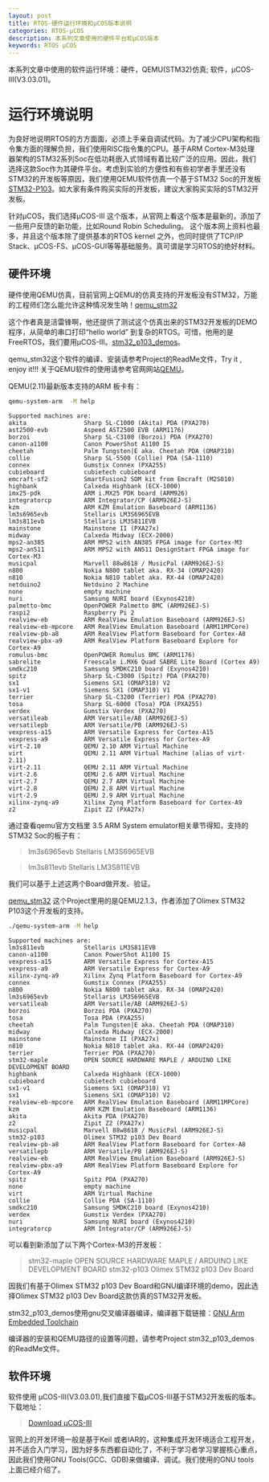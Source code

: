 ```yaml
---
layout: post
title: RTOS-硬件运行环境和μCOS版本说明
categories: RTOS-μCOS
description: 本系列文章使用的硬件平台和μCOS版本
keywords: RTOS μCOS
---
```


本系列文章中使用的软件运行环境：硬件，QEMU(STM32)仿真; 软件，μCOS-III(V3.03.01)。


# 运行环境说明

为良好地说明RTOS的方方面面，必须上手亲自调试代码。为了减少CPU架构和指令集方面的理解负担，我们使用RISC指令集的CPU。基于ARM Cortex-M3处理器架构的STM32系列Soc在低功耗嵌入式领域有着比较广泛的应用。因此，我们选择这款Soc作为其硬件平台。考虑到实验的方便性和有些初学者手里还没有STM32的开发板等原因，我们使用QEMU软件仿真一个基于STM32 Soc的开发板[STM32-P103](https://www.olimex.com/Products/ARM/ST/STM32-P103/)。如大家有条件购买实际的开发板，建议大家购买实际的STM32开发板。

针对μCOS，我们选择μCOS-III 这个版本，从官网上看这个版本是最新的，添加了一些用户反馈的新功能，比如Round Robin Scheduling。
这个版本网上资料也最多，并且这个版本除了提供基本的RTOS kernel 之外，也同时提供了TCP/IP Stack、μCOS-FS、μCOS-GUI等等基础服务。真可谓是学习RTOS的绝好材料。



## 硬件环境

硬件使用QEMU仿真，目前官网上QEMU的仿真支持的开发板没有STM32，万能的工程师们怎么能允许这种情况发生呐！[qemu_stm32](https://github.com/beckus/qemu_stm32)

这个作者真是活雷锋啊，他还提供了测试这个仿真出来的STM32开发板的DEMO程序，从简单的串口打印“hello world” 到复杂的RTOS。可惜，他用的是FreeRTOS，我们要用μCOS-III。[stm32_p103_demos](https://github.com/beckus/stm32_p103_demos)。

qemu_stm32这个软件的编译、安装请参考Project的ReadMe文件，Try it , enjoy it!!!
关于QEMU软件的使用请参考官网网站[QEMU](https://www.qemu.org/)。

QEMU(2.11)最新版本支持的ARM 板卡有：

```sh
qemu-system-arm  -M help
```

```	
Supported machines are:
akita                Sharp SL-C1000 (Akita) PDA (PXA270)
ast2500-evb          Aspeed AST2500 EVB (ARM1176)
borzoi               Sharp SL-C3100 (Borzoi) PDA (PXA270)
canon-a1100          Canon PowerShot A1100 IS
cheetah              Palm Tungsten|E aka. Cheetah PDA (OMAP310)
collie               Sharp SL-5500 (Collie) PDA (SA-1110)
connex               Gumstix Connex (PXA255)
cubieboard           cubietech cubieboard
emcraft-sf2          SmartFusion2 SOM kit from Emcraft (M2S010)
highbank             Calxeda Highbank (ECX-1000)
imx25-pdk            ARM i.MX25 PDK board (ARM926)
integratorcp         ARM Integrator/CP (ARM926EJ-S)
kzm                  ARM KZM Emulation Baseboard (ARM1136)
lm3s6965evb          Stellaris LM3S6965EVB
lm3s811evb           Stellaris LM3S811EVB
mainstone            Mainstone II (PXA27x)
midway               Calxeda Midway (ECX-2000)
mps2-an385           ARM MPS2 with AN385 FPGA image for Cortex-M3
mps2-an511           ARM MPS2 with AN511 DesignStart FPGA image for Cortex-M3
musicpal             Marvell 88w8618 / MusicPal (ARM926EJ-S)
n800                 Nokia N800 tablet aka. RX-34 (OMAP2420)
n810                 Nokia N810 tablet aka. RX-44 (OMAP2420)
netduino2            Netduino 2 Machine
none                 empty machine
nuri                 Samsung NURI board (Exynos4210)
palmetto-bmc         OpenPOWER Palmetto BMC (ARM926EJ-S)
raspi2               Raspberry Pi 2
realview-eb          ARM RealView Emulation Baseboard (ARM926EJ-S)
realview-eb-mpcore   ARM RealView Emulation Baseboard (ARM11MPCore)
realview-pb-a8       ARM RealView Platform Baseboard for Cortex-A8
realview-pbx-a9      ARM RealView Platform Baseboard Explore for Cortex-A9
romulus-bmc          OpenPOWER Romulus BMC (ARM1176)
sabrelite            Freescale i.MX6 Quad SABRE Lite Board (Cortex A9)
smdkc210             Samsung SMDKC210 board (Exynos4210)
spitz                Sharp SL-C3000 (Spitz) PDA (PXA270)
sx1                  Siemens SX1 (OMAP310) V2
sx1-v1               Siemens SX1 (OMAP310) V1
terrier              Sharp SL-C3200 (Terrier) PDA (PXA270)
tosa                 Sharp SL-6000 (Tosa) PDA (PXA255)
verdex               Gumstix Verdex (PXA270)
versatileab          ARM Versatile/AB (ARM926EJ-S)
versatilepb          ARM Versatile/PB (ARM926EJ-S)
vexpress-a15         ARM Versatile Express for Cortex-A15
vexpress-a9          ARM Versatile Express for Cortex-A9
virt-2.10            QEMU 2.10 ARM Virtual Machine
virt                 QEMU 2.11 ARM Virtual Machine (alias of virt-2.11)
virt-2.11            QEMU 2.11 ARM Virtual Machine
virt-2.6             QEMU 2.6 ARM Virtual Machine
virt-2.7             QEMU 2.7 ARM Virtual Machine
virt-2.8             QEMU 2.8 ARM Virtual Machine
virt-2.9             QEMU 2.9 ARM Virtual Machine
xilinx-zynq-a9       Xilinx Zynq Platform Baseboard for Cortex-A9
z2                   Zipit Z2 (PXA27x)
```	

通过查看qemu官方文档里 3.5 ARM System emulator相关章节得知，支持的STM32 Soc的板子有：

> lm3s6965evb          Stellaris LM3S6965EVB

> lm3s811evb           Stellaris LM3S811EVB

我们可以基于上述这两个Board做开发、验证。

[qemu_stm32](https://github.com/beckus/qemu_stm32)  这个Project里用的是QEMU2.1.3，作者添加了Olimex STM32 P103这个开发板的支持。

```sh
./qemu-system-arm -M help
```

```
Supported machines are:
lm3s811evb           Stellaris LM3S811EVB
canon-a1100          Canon PowerShot A1100 IS
vexpress-a15         ARM Versatile Express for Cortex-A15
vexpress-a9          ARM Versatile Express for Cortex-A9
xilinx-zynq-a9       Xilinx Zynq Platform Baseboard for Cortex-A9
connex               Gumstix Connex (PXA255)
n800                 Nokia N800 tablet aka. RX-34 (OMAP2420)
lm3s6965evb          Stellaris LM3S6965EVB
versatileab          ARM Versatile/AB (ARM926EJ-S)
borzoi               Borzoi PDA (PXA270)
tosa                 Tosa PDA (PXA255)
cheetah              Palm Tungsten|E aka. Cheetah PDA (OMAP310)
midway               Calxeda Midway (ECX-2000)
mainstone            Mainstone II (PXA27x)
n810                 Nokia N810 tablet aka. RX-44 (OMAP2420)
terrier              Terrier PDA (PXA270)
stm32-maple          OPEN SOURCE HARDWARE MAPLE / ARDUINO LIKE DEVELOPMENT BOARD
highbank             Calxeda Highbank (ECX-1000)
cubieboard           cubietech cubieboard
sx1-v1               Siemens SX1 (OMAP310) V1
sx1                  Siemens SX1 (OMAP310) V2
realview-eb-mpcore   ARM RealView Emulation Baseboard (ARM11MPCore)
kzm                  ARM KZM Emulation Baseboard (ARM1136)
akita                Akita PDA (PXA270)
z2                   Zipit Z2 (PXA27x)
musicpal             Marvell 88w8618 / MusicPal (ARM926EJ-S)
stm32-p103           Olimex STM32 p103 Dev Board
realview-pb-a8       ARM RealView Platform Baseboard for Cortex-A8
versatilepb          ARM Versatile/PB (ARM926EJ-S)
realview-eb          ARM RealView Emulation Baseboard (ARM926EJ-S)
realview-pbx-a9      ARM RealView Platform Baseboard Explore for Cortex-A9
spitz                Spitz PDA (PXA270)
none                 empty machine
virt                 ARM Virtual Machine
collie               Collie PDA (SA-1110)
smdkc210             Samsung SMDKC210 board (Exynos4210)
verdex               Gumstix Verdex (PXA270)
nuri                 Samsung NURI board (Exynos4210)
integratorcp         ARM Integrator/CP (ARM926EJ-S)
```

可以看到新添加了以下两个Cortex-M3的开发板：

> stm32-maple          OPEN SOURCE HARDWARE MAPLE / ARDUINO LIKE DEVELOPMENT BOARD
> stm32-p103           Olimex STM32 p103 Dev Board

因我们有基于Olimex STM32 p103 Dev Board和GNU编译环境的demo，因此选择Olimex STM32 p103 Dev Board这款仿真的STM32开发板。

stm32_p103_demos使用gnu交叉编译器编译，编译器下载链接：[GNU Arm Embedded Toolchain](https://developer.arm.com/open-source/gnu-toolchain/gnu-rm/downloads)

编译器的安装和QEMU路径的设置等问题，请参考Project stm32_p103_demos 的ReadMe文件。

## 软件环境

软件使用 μCOS-III(V3.03.01),我们直接下载μCOS-III基于STM32开发板的版本。
下载地址：

> [Download μCOS-III](https://www.micrium.com/downloadcenter/)

官网上的开发环境一般是基于Keil 或者IAR的，这种集成开发环境适合工程开发，并不适合入门学习，因为好多东西都自动化了，不利于学习者学习掌握核心重点，因此我们使用GNU Tools(GCC、GDB)来做编译、调试。我们使用的GNU tools 上面已经介绍了。

